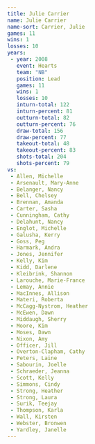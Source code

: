 ```yaml
---
title: Julie Carrier
name: Julie Carrier
name-sort: Carrier, Julie
games: 11
wins: 1
losses: 10
years:
 - year: 2008
   event: Hearts
   team: "NB"
   position: Lead
   games: 11
   wins: 1
   losses: 10
   inturn-total: 122
   inturn-percent: 81
   outturn-total: 82
   outturn-percent: 76
   draw-total: 156
   draw-percent: 77
   takeout-total: 48
   takeout-percent: 83
   shots-total: 204
   shots-percent: 79
vs:
 - Allen, Michelle
 - Arsenault, Mary-Anne
 - Belanger, Nancy
 - Bell, Chelsey
 - Brennan, Amanda
 - Carter, Sasha
 - Cunningham, Cathy
 - Delahunt, Nancy
 - Englot, Michelle
 - Galusha, Kerry
 - Goss, Peg
 - Harmark, Andra
 - Jones, Jennifer
 - Kelly, Kim
 - Kidd, Darlene
 - Kleibrink, Shannon
 - Larouche, Marie-France
 - Lemay, Annie
 - MacInnes, Allison
 - Materi, Roberta
 - McCagg-Nystrom, Heather
 - McEwen, Dawn
 - Middaugh, Sherry
 - Moore, Kim
 - Moses, Dawn
 - Nixon, Amy
 - Officer, Jill
 - Overton-Clapham, Cathy
 - Peters, Laine
 - Sabourin, Joelle
 - Schraeder, Jeanna
 - Scott, Kelly
 - Simmons, Cindy
 - Strong, Heather
 - Strong, Laura
 - Surik, Teejay
 - Thompson, Karla
 - Wall, Kirsten
 - Webster, Bronwen
 - Yardley, Janelle
---
```

